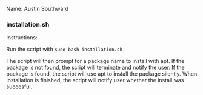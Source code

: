 Name: Austin Southward

### installation.sh

Instructions:

Run the script with `sudo bash installation.sh`

The script will then prompt for a package name to install with apt. If the package is not found, the script will terminate and notify the user. If the package is found, the script will use apt to install the package silently. When installation is finished, the script will notify user whether the install was succesful.
